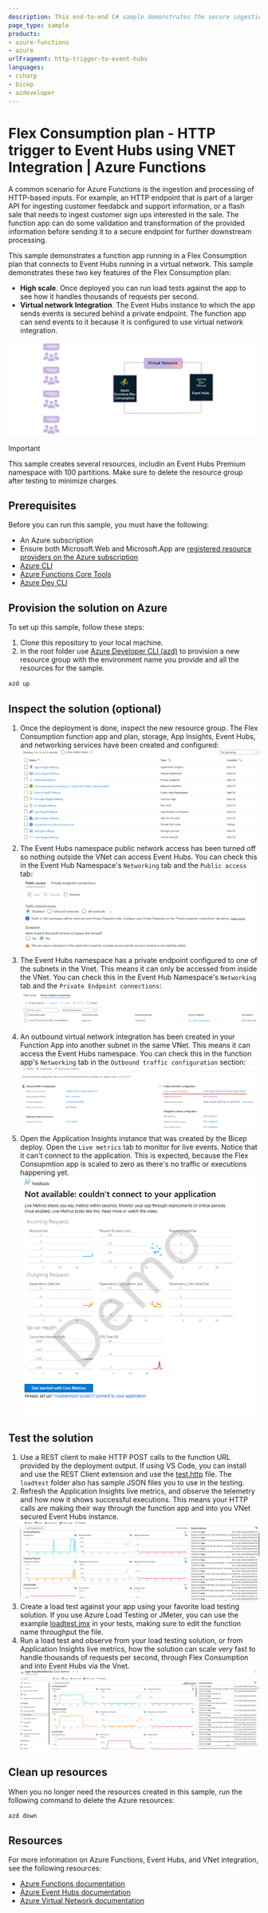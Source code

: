 ```yaml
---
description: This end-to-end C# sample demonstrates the secure ingestion and processing of HTTP-based inputs in a Flex Consumption plan app using an Event Hubs instance secured in a virtual network.
page_type: sample
products:
- azure-functions
- azure
urlFragment: http-trigger-to-event-hubs
languages:
- csharp
- bicep
- azdeveloper
---
```


# Flex Consumption plan - HTTP trigger to Event Hubs using VNET Integration | Azure Functions

A common scenario for Azure Functions is the ingestion and processing of HTTP-based inputs. For example, an HTTP endpoint that is part of a larger API for ingesting customer feedabck and support information, or a flash sale that needs to ingest customer sign ups interested in the sale. The function app can do some validation and transformation of the provided information before sending it to a secure endpoint for further downstream processing.

This sample demonstrates a function app running in a Flex Consumption plan that connects to Event Hubs running in a virtual network. This sample demonstrates these two key features of the Flex Consumption plan:

* **High scale**. Once deployed you can run load tests against the app to see how it handles thousands of requests per second.
* **Virtual network Integration**. The Event Hubs instance to which the app sends events is secured behind a private endpoint. The function app can send events to it because it is configured to use virtual network integration.

![Diagram showing customer feedback HTTP calls into an Azure Functions Flex Consumption app then sending that data to Event Hubs through a VNet, for further downstream processing](./img/HTTP-VNET-EH.png)

> [!IMPORTANT]
> This sample creates several resources, includin an Event Hubs Premium namespace with 100 partitions. Make sure to delete the resource group after testing to minimize charges.

## Prerequisites

Before you can run this sample, you must have the following:

* An Azure subscription
* Ensure both Microsoft.Web and Microsoft.App are [registered resource providers on the Azure subscription](https://learn.microsoft.com/azure/azure-resource-manager/management/resource-providers-and-types#register-resource-provider)
* [Azure CLI](https://learn.microsoft.com/cli/azure/install-azure-cli)
* [Azure Functions Core Tools](https://learn.microsoft.com/azure/azure-functions/functions-run-local#install-the-azure-functions-core-tools)
* [Azure Dev CLI](https://learn.microsoft.com/azure/developer/azure-developer-cli/install-azd)

## Provision the solution on Azure

To set up this sample, follow these steps:

1. Clone this repository to your local machine.
2. in the root folder use [Azure Developer CLI (azd)](https://learn.microsoft.com/azure/developer/azure-developer-cli/install-azd) to provision a new resource group with the environment name you provide and all the resources for the sample.

```bash
azd up
```

## Inspect the solution (optional)

1. Once the deployment is done, inspect the new resource group. The Flex Consumption function app and plan, storage, App Insights, Event Hubs, and networking services have been created and configured:
![List of resources created by the bicep template](./img/resources.png)
2. The Event Hubs namespace public network access has been turned off so nothing outside the VNet can access Event Hubs. You can check this in the Event Hub Namespace's `Networking` tab and the `Public access` tab:
![Event Hubs public network access turned off](./img/eh-disabled-network-access.png)
3. The Event Hubs namespace has a private endpoint configured to one of the subnets in the Vnet. This means it can only be accessed from inside the VNet. You can check this in the Event Hub Namespace's `Networking` tab and the `Private Endpoint connections`:
![Event Hubs private endpoint](./img/eh-private-endpoint.png)
4. An outbound virtual network integration has been created in your Function App into another subnet in the same VNet. This means it can access the Event Hubs namespace. You can check this in the function app's `Networking` tab in the `Outbound traffic configuration` section:
![Function App Networking tab](./img/func-vnet.png)
5. Open the Application Insights instance that was created by the Bicep deploy. Open the `Live metrics` tab to monitor for live events. Notice that it can't connect to the application. This is expected, because the Flex Consupmtion app is scaled to zero as there's no traffic or executions happening yet.
![Live Metrics not available](./img//no-live-metrics.png)

## Test the solution

1. Use a REST client to make HTTP POST calls to the function URL provided by the deployment output. If using VS Code, you can install and use the REST Client extension and use the [test.http](./loadtest/test.http) file. The `loadtest` folder also has sample JSON files you to use in the testing.
2. Refresh the Application Insights live metrics, and observe the telemetry and how now it shows successful executions. This means your HTTP calls are making their way through the function app and into you VNet secured Event Hubs instance.
![Live metrics available](./img/live-metrics.png)
3. Create a load test against your app using your favorite load testing solution. If you use Azure Load Testing or JMeter, you can use the example [loadtest.jmx](./loadtest/httppost.jmx) in your tests, making sure to edit the function name throughput the file.
4. Run a load test and observe from your load testing solution, or from Application Insights live metrics, how the solution can scale very fast to handle thousands of requests per second, through Flex Consumption and into Event Hubs via the Vnet.
![Application Insights showing just over 40k RPS and 246 instances](./img/loadtest-appinsights.png)

## Clean up resources

When you no longer need the resources created in this sample, run the following command to delete the Azure resources:

```bash
azd down
```

## Resources

For more information on Azure Functions, Event Hubs, and VNet integration, see the following resources:

* [Azure Functions documentation](https://docs.microsoft.com/azure/azure-functions/)
* [Azure Event Hubs documentation](https://docs.microsoft.com/azure/event-hubs/)
* [Azure Virtual Network documentation](https://docs.microsoft.com/azure/virtual-network/)
